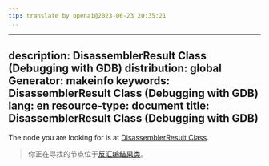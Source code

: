 ```yaml
---
tip: translate by openai@2023-06-23 20:35:21
...
```

---
description: DisassemblerResult Class (Debugging with GDB)
distribution: global
Generator: makeinfo
keywords: DisassemblerResult Class (Debugging with GDB)
lang: en
resource-type: document
title: DisassemblerResult Class (Debugging with GDB)
---

The node you are looking for is at [DisassemblerResult Class](Disassembly-In-Python.html#DisassemblerResult-Class).

> 你正在寻找的节点位于[反汇编结果类](Disassembly-In-Python.html#DisassemblerResult-Class)。
